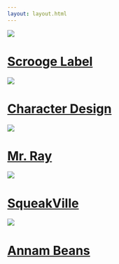 ```yaml
---
layout: layout.html
---
```

<div class="gallery">
<div class="thumbnail">
     <img class="thumbPhoto" src="../img/SB/sbC.png">
     <a href="../sb/index.html">
          <div class="overlay">
               <h1 class="thumbTitle">Scrooge Label</h1>
          </div>
     </a>
     
</div>
<div class="thumbnail">
     <img class="thumbPhoto" src="../img/characters/fishTrio.png">
     <a href="../character/index.html">
          <div class="overlay">
               <h1 class="thumbTitle">Character Design</h1>
          </div>
     </a>
</div>
<div class="thumbnail">
     <img class="thumbPhoto" src="../img/bannerAd.gif">
     <a href="../mrRay/index.html">
          <div class="overlay">
               <h1 class="thumbTitle">Mr. Ray</h1>
          </div>
     </a>  
</div>
<div class="thumbnail">
     <img class="thumbPhoto" src="../img/squeak/squeakthumb.png">
     <a href="../squeakVille/index.html">
          <div class="overlay">
               <h1 class="thumbTitle">SqueakVille</h1>
          </div>
     </a>   
</div>
<div class="thumbnail">
     <img class="thumbPhoto" src="../img/annamMaam.png">
     <a href="../annam/index.html">
          <div class="overlay">
               <h1 class="thumbTitle">Annam Beans</h1>
          </div>
     </a> 
     
</div>
</div>

